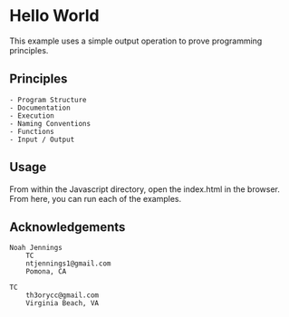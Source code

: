 # Hello World 

This example uses a simple output operation to prove programming principles. 

## Principles

    - Program Structure 
    - Documentation 
    - Execution
    - Naming Conventions 
    - Functions 
    - Input / Output

## Usage 

From within the Javascript directory, open the index.html in the browser. From here, you can run each of the examples. 

## Acknowledgements

    Noah Jennings 
        TC 
        ntjennings1@gmail.com
        Pomona, CA
        
    TC 
        th3orycc@gmail.com
        Virginia Beach, VA
